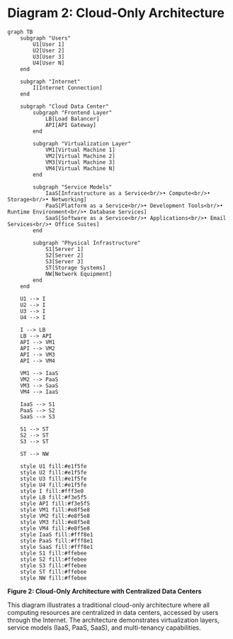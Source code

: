 # Diagram 2: Cloud-Only Architecture

```mermaid
graph TB
    subgraph "Users"
        U1[User 1]
        U2[User 2]
        U3[User 3]
        U4[User N]
    end
    
    subgraph "Internet"
        I[Internet Connection]
    end
    
    subgraph "Cloud Data Center"
        subgraph "Frontend Layer"
            LB[Load Balancer]
            API[API Gateway]
        end
        
        subgraph "Virtualization Layer"
            VM1[Virtual Machine 1]
            VM2[Virtual Machine 2]
            VM3[Virtual Machine 3]
            VM4[Virtual Machine N]
        end
        
        subgraph "Service Models"
            IaaS[Infrastructure as a Service<br/>• Compute<br/>• Storage<br/>• Networking]
            PaaS[Platform as a Service<br/>• Development Tools<br/>• Runtime Environment<br/>• Database Services]
            SaaS[Software as a Service<br/>• Applications<br/>• Email Services<br/>• Office Suites]
        end
        
        subgraph "Physical Infrastructure"
            S1[Server 1]
            S2[Server 2]
            S3[Server 3]
            ST[Storage Systems]
            NW[Network Equipment]
        end
    end
    
    U1 --> I
    U2 --> I
    U3 --> I
    U4 --> I
    
    I --> LB
    LB --> API
    API --> VM1
    API --> VM2
    API --> VM3
    API --> VM4
    
    VM1 --> IaaS
    VM2 --> PaaS
    VM3 --> SaaS
    VM4 --> IaaS
    
    IaaS --> S1
    PaaS --> S2
    SaaS --> S3
    
    S1 --> ST
    S2 --> ST
    S3 --> ST
    
    ST --> NW
    
    style U1 fill:#e1f5fe
    style U2 fill:#e1f5fe
    style U3 fill:#e1f5fe
    style U4 fill:#e1f5fe
    style I fill:#fff3e0
    style LB fill:#f3e5f5
    style API fill:#f3e5f5
    style VM1 fill:#e8f5e8
    style VM2 fill:#e8f5e8
    style VM3 fill:#e8f5e8
    style VM4 fill:#e8f5e8
    style IaaS fill:#fff8e1
    style PaaS fill:#fff8e1
    style SaaS fill:#fff8e1
    style S1 fill:#ffebee
    style S2 fill:#ffebee
    style S3 fill:#ffebee
    style ST fill:#ffebee
    style NW fill:#ffebee
```

**Figure 2: Cloud-Only Architecture with Centralized Data Centers**

This diagram illustrates a traditional cloud-only architecture where all computing resources are centralized in data centers, accessed by users through the Internet. The architecture demonstrates virtualization layers, service models (IaaS, PaaS, SaaS), and multi-tenancy capabilities.